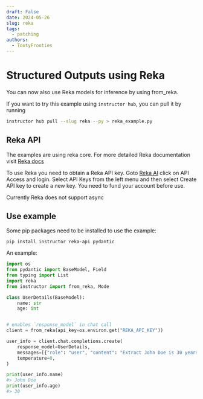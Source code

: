 ```yaml
---
draft: False
date: 2024-05-26
slug: reka
tags:
  - patching
authors:
  - TootyFrooties
---
```


# Structured Outputs using Reka
You can now also use Reka models for inference by using from_reka.

If you want to try this example using `instructor hub`, you can pull it by running

```bash
instructor hub pull --slug reka --py > reka_example.py
```



## Reka API
The examples are using reka core. For more detailed Reka documentation visit [Reka docs](https://docs.reka.ai/index.html)

To use Reka you need to obtain a Reka API key.
Goto [Reka AI](https://reka.ai/) click on API Access and login. Select API Keys from the left menu and then select 
Create API key to create a new key. You need to fund your account before use.

Currently Reka does not support async

## Use example
Some pip packages need to be installed to use the example:
```
pip install instructor reka-api pydantic

```

An example:
```python
import os
from pydantic import BaseModel, Field
from typing import List
import reka
from instructor import from_reka, Mode

class UserDetails(BaseModel):
    name: str
    age: int


# enables `response_model` in chat call
client = from_reka(api_key=os.environ.get("REKA_API_KEY"))

user_info = client.chat.completions.create(
    response_model=UserDetails,
    messages=[{"role": "user", "content": "Extract John Doe is 30 years old."}],
    temperature=0,
)

print(user_info.name)
#> John Doe
print(user_info.age)
#> 30